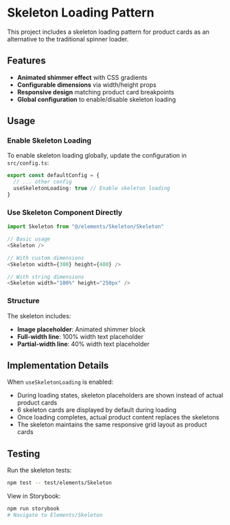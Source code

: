 # Skeleton Loading Pattern

This project includes a skeleton loading pattern for product cards as an alternative to the traditional spinner loader.

## Features

- **Animated shimmer effect** with CSS gradients
- **Configurable dimensions** via width/height props
- **Responsive design** matching product card breakpoints
- **Global configuration** to enable/disable skeleton loading

## Usage

### Enable Skeleton Loading

To enable skeleton loading globally, update the configuration in `src/config.ts`:

```typescript
export const defaultConfig = {
  // ... other config
  useSkeletonLoading: true // Enable skeleton loading
}
```

### Use Skeleton Component Directly

```typescript
import Skeleton from "@/elements/Skeleton/Skeleton"

// Basic usage
<Skeleton />

// With custom dimensions
<Skeleton width={300} height={400} />

// With string dimensions
<Skeleton width="100%" height="250px" />
```

### Structure

The skeleton includes:
- **Image placeholder**: Animated shimmer block
- **Full-width line**: 100% width text placeholder
- **Partial-width line**: 40% width text placeholder

## Implementation Details

When `useSkeletonLoading` is enabled:
- During loading states, skeleton placeholders are shown instead of actual product cards
- 6 skeleton cards are displayed by default during loading
- Once loading completes, actual product content replaces the skeletons
- The skeleton maintains the same responsive grid layout as product cards

## Testing

Run the skeleton tests:
```bash
npm test -- test/elements/Skeleton
```

View in Storybook:
```bash
npm run storybook
# Navigate to Elements/Skeleton
```